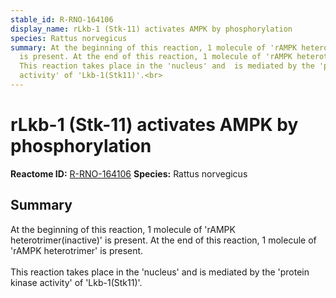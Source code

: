 ```yaml
---
stable_id: R-RNO-164106
display_name: rLkb-1 (Stk-11) activates AMPK by phosphorylation
species: Rattus norvegicus
summary: At the beginning of this reaction, 1 molecule of 'rAMPK heterotrimer(inactive)'
  is present. At the end of this reaction, 1 molecule of 'rAMPK heterotrimer' is present.<br><br>
  This reaction takes place in the 'nucleus' and  is mediated by the 'protein kinase
  activity' of 'Lkb-1(Stk11)'.<br>
---
```


# rLkb-1 (Stk-11) activates AMPK by phosphorylation
**Reactome ID:** [R-RNO-164106](https://reactome.org/content/detail/R-RNO-164106)
**Species:** Rattus norvegicus

## Summary

At the beginning of this reaction, 1 molecule of 'rAMPK heterotrimer(inactive)' is present. At the end of this reaction, 1 molecule of 'rAMPK heterotrimer' is present.<br><br> This reaction takes place in the 'nucleus' and  is mediated by the 'protein kinase activity' of 'Lkb-1(Stk11)'.<br>
